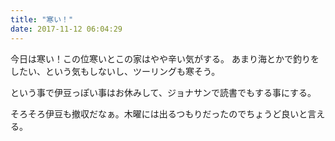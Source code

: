 ```yaml
---
title: "寒い！"
date: 2017-11-12 06:04:29
---
```


今日は寒い！この位寒いとこの家はやや辛い気がする。
あまり海とかで釣りをしたい、という気もしないし、ツーリングも寒そう。

という事で伊豆っぽい事はお休みして、ジョナサンで読書でもする事にする。

そろそろ伊豆も撤収だなぁ。木曜には出るつもりだったのでちょうど良いと言える。
